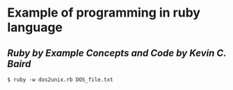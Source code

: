 # Example of programming in ruby language

## _Ruby by Example Concepts and Code by_ *Kevin C. Baird*

```
$ ruby -w dos2unix.rb DOS_file.txt

```
